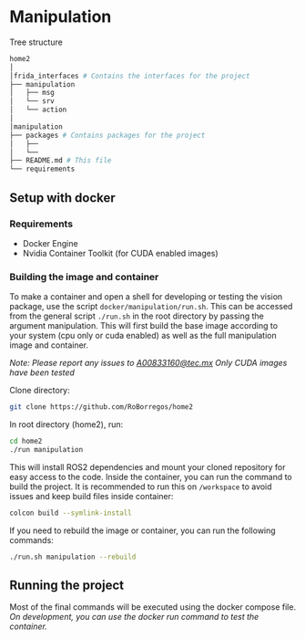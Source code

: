 # Manipulation

Tree structure

```bash
home2
│
│frida_interfaces # Contains the interfaces for the project
├── manipulation
│   ├── msg
│   └── srv
│   └── action
│
│manipulation
├── packages # Contains packages for the project
│   ├── 
│   └──
├── README.md # This file
└── requirements
```

## Setup with docker

### Requirements
- Docker Engine
- Nvidia Container Toolkit (for CUDA enabled images)

### Building the image and container
To make a container and open a shell for developing or testing the vision package, use the script `docker/manipulation/run.sh`. This can be accessed from the general script `./run.sh` in the root directory by passing the argument manipulation. This will first build the base image according to your system (cpu only or cuda enabled) as well as the full manipulation image and container.

*Note: Please report any issues to A00833160@tec.mx*
*Only CUDA images have been tested*

Clone directory:
```bash
git clone https://github.com/RoBorregos/home2
```

In root directory (home2), run:
```bash
cd home2
./run manipulation
```

This will install ROS2 dependencies and mount your cloned repository for easy access to the code. Inside the container, you can run the command to build the project. It is recommended to run this on `/workspace` to avoid issues and keep build files inside container:

```bash
colcon build --symlink-install
```

If you need to rebuild the image or container, you can run the following commands:

```bash
./run.sh manipulation --rebuild
```

## Running the project

Most of the final commands will be executed using the docker compose file. *On development, you can use the docker run command to test the container.*
